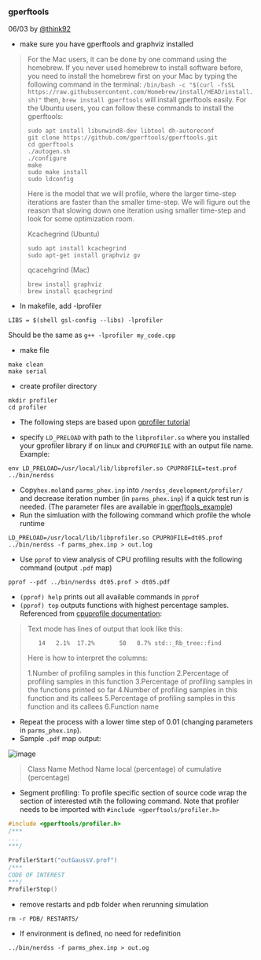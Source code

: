 ### gperftools

06/03 by [@think92](https://github.com/think92) 

- make sure you have gperftools and graphviz installed

> 
> For the Mac users, it can be done by one command using the homebrew. If you never used homebrew to install software before, you need to install the homebrew first on your Mac by typing the following command in the terminal:
> `/bin/bash -c "$(curl -fsSL https://raw.githubusercontent.com/Homebrew/install/HEAD/install.sh)"`
> then,
> `brew install gperftools`
> will install gperftools easily.
> For the Ubuntu users, you can follow these commands to install the gperftools:
> ```shell
> sudo apt install libunwind8-dev libtool dh-autoreconf
> git clone https://github.com/gperftools/gperftools.git
> cd gperftools
> ./autogen.sh
> ./configure
> make
> sudo make install
> sudo ldconfig
> ```
> Here is the model that we will profile, where the larger time-step iterations are faster than the smaller time-step. We will figure out the reason that slowing down one iteration using smaller time-step and look for some optimization room.
> 
> Kcachegrind (Ubuntu)
> ```shell
> sudo apt install kcachegrind
> sudo apt-get install graphviz gv
> ```
> qcacehgrind (Mac)
> ```shell
> brew install graphviz
> brew install qcachegrind
> ```

- In makefile, add -lprofiler  
```
LIBS = $(shell gsl-config --libs) -lprofiler
```
Should be the same as  `g++ -lprofiler my_code.cpp`

- make file
```shell
make clean
make serial
```

- create profiler directory
```shell
mkdir profiler
cd profiler
```

- The following steps are based upon [gprofiler tutorial ](https://developer.ridgerun.com/wiki/index.php/Profiling_with_GPerfTools)

- specify `LD_PRELOAD` with path to the `libprofiler.so` where you installed your gprofiler library if on linux and `CPUPROFILE` with an output file name. 
Example:
```shell
env LD_PRELOAD=/usr/local/lib/libprofiler.so CPUPROFILE=test.prof ../bin/nerdss
```

- Copy` hex.mol `and `parms_phex.inp` into `/nerdss_development/profiler/` and decrease iteration number (in `parms_phex.inp`) if a quick test run is needed. (The parameter files are available in [gperftools_example](https://github.com/yingyue0414/computation_resources/blob/main/gperftools_example/))
- Run the simluation with the following command which profile the whole runtime
```shell
LD_PRELOAD=/usr/local/lib/libprofiler.so CPUPROFILE=dt05.prof ../bin/nerdss -f parms_phex.inp > out.log
```

- Use `pprof` to view analysis of CPU profiling results with the following command (output `.pdf` map)
```shell
pprof --pdf ../bin/nerdss dt05.prof > dt05.pdf
```
- `(pprof) help` prints out all available commands in `pprof`
- `(pprof) top` outputs functions with highest percentage samples. Referenced from [cpuprofile documentation](https://gperftools.github.io/gperftools/cpuprofile.html):

> Text mode has lines of output that look like this:
> 
>        14   2.1%  17.2%       58   8.7% std::_Rb_tree::find
> Here is how to interpret the columns:
> 
> 1.Number of profiling samples in this function
> 2.Percentage of profiling samples in this function
> 3.Percentage of profiling samples in the functions printed so far
> 4.Number of profiling samples in this function and its callees
> 5.Percentage of profiling samples in this function and its callees
> 6.Function name

- Repeat the process with a lower time step of 0.01 (changing parameters in `parms_phex.inp`). 
- Sample `.pdf` map output:

![image](https://user-images.githubusercontent.com/44514233/171945065-f0bf5ad4-37df-4b37-abf4-48a68705ad19.png)

> Class Name
> Method Name
> local (percentage)
> of cumulative (percentage)


- Segment profiling: To profile specific section of source code wrap the section of interested
wtih the following command. Note that profiler needs to be imported with `#include <gperftools/profiler.h>`
```cpp
#include <gperftools/profiler.h>
/***
...
***/

ProfilerStart("outGaussV.prof")
/***
CODE OF INTEREST
***/
ProfilerStop()
```
- remove restarts and pdb folder when rerunning simulation
```shell
rm -r PDB/ RESTARTS/
```
- If environment is defined, no need for redefinition 
```shell
../bin/nerdss -f parms_phex.inp > out.og
```

